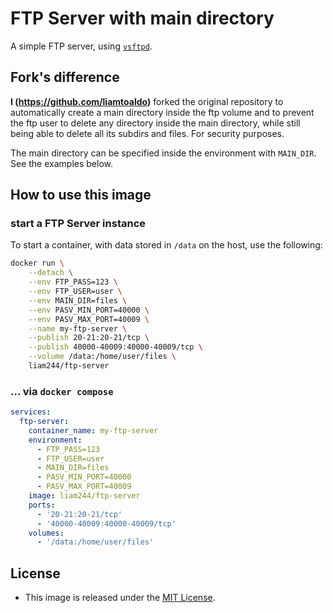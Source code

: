 # FTP Server with main directory

A simple FTP server, using
[`vsftpd`](https://security.appspot.com/vsftpd.html).

## Fork's difference
**I (https://github.com/liamtoaldo)** forked the original repository to automatically create a main directory inside the ftp volume and to prevent the ftp user to delete any directory inside the main directory, while still being able to delete all its subdirs and files.
For security purposes.

The main directory can be specified inside the environment with
`MAIN_DIR`. See the examples below.

## How to use this image

### start a FTP Server instance

To start a container, with data stored in `/data` on the host, use the
following:

```sh
docker run \
	--detach \
	--env FTP_PASS=123 \
	--env FTP_USER=user \
    --env MAIN_DIR=files \
    --env PASV_MIN_PORT=40000 \
    --env PASV_MAX_PORT=40009 \
	--name my-ftp-server \
	--publish 20-21:20-21/tcp \
	--publish 40000-40009:40000-40009/tcp \
	--volume /data:/home/user/files \
	liam244/ftp-server
```

### ... via `docker compose`

```yml
services:
  ftp-server:
    container_name: my-ftp-server
    environment:
      - FTP_PASS=123
      - FTP_USER=user
      - MAIN_DIR=files
      - PASV_MIN_PORT=40000
      - PASV_MAX_PORT=40009
    image: liam244/ftp-server
    ports:
      - '20-21:20-21/tcp'
      - '40000-40009:40000-40009/tcp'
    volumes:
      - '/data:/home/user/files'
```

## License

-   This image is released under the
    [MIT License](https://raw.githubusercontent.com/garethflowers/docker-ftp-server/master/LICENSE).
